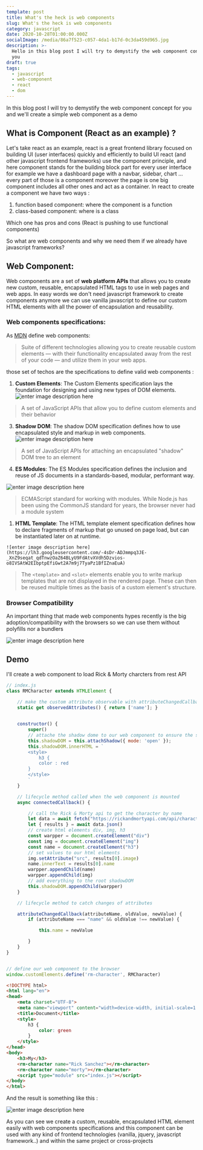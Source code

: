 ```yaml
---
template: post
title: What's the heck is web components
slug: What's the heck is web components
category: javascript
date: 2020-10-28T01:00:00.000Z
socialImage: /media/86a7f523-c057-4da1-b17d-0c3da459d965.jpg
description: >-
  Hello in this blog post I will try to demystify the web component concept for
  you
draft: true
tags:
  - javascript
  - web-component
  - react
  - dom
---
```


In this blog post I will try to demystify the web component concept for you and we'll create a simple web component as a demo

## What is Component (React as an example) ?

Let's take react as an example, react is a great frontend library focused on building UI (user interfaces) quickly and efficiently to build UI react (and other javascript frontend frameworks) use the component principle, and here component stands for the building block part for every user interface for example we have a dashboard page with a navbar, sidebar, chart ... every part of those is a component moreover the page is one big component includes all other ones and act as a container.
In react to create a component we have two ways :
1. function based component:  where the component is a function 
2. class-based component: where is a class

Which one has pros and cons (React is pushing to use functional components)

So what are web components and why we need them if we already have javascript frameworks?

## Web Component:

Web components are a set of **web platform APIs** that allows you to create new custom, reusable, encapsulated HTML tags to use in web pages and web apps.
In easy words we don't need javascript framework to create components anymore we can use vanilla javascript to define our custom HTML elements with all the power of encapsulation and reusability.

### Web components specifications:

As [MDN](https://developer.mozilla.org/en-US/docs/Web/Web_Components)  define web components: 

> Suite of different technologies allowing you to create reusable custom elements — with their functionality encapsulated away from the rest of your code — and utilize them in your web apps.

those set of techos are the specifications to define valid web components :

 1. **Custom Elements**: The Custom Elements specification lays the foundation for designing and using new types of DOM elements.
 ![enter image description here](https://lh3.googleusercontent.com/-4sDr-ADJmmpq3JE-_XnZ9seqat_qdTnwzOaZ64BLyU9FdAtvXVdh5Dzvios-o8IVSAtW2EIbptpEfiGwt2A7m9j7TyaPz1BfIZnaEuA)
>A set of JavaScript APIs that allow you to define custom elements and their behavior
       
 3. **Shadow DOM**: The shadow DOM specification defines how to use encapsulated style and markup in web components.
![enter image description here](https://lh3.googleusercontent.com/-4sDr-ADJmmpq3JE-_XnZ9seqat_qdTnwzOaZ64BLyU9FdAtvXVdh5Dzvios-o8IVSAtW2EIbptpEfiGwt2A7m9j7TyaPz1BfIZnaEuA)
> A set of JavaScript APIs for attaching an encapsulated "shadow" DOM tree to an element
       
 4.  **ES Modules**: The ES Modules specification defines the inclusion and    reuse of JS documents in a standards-based,
    modular, performant way.
       
![enter image description here](https://lh3.googleusercontent.com/-4sDr-ADJmmpq3JE-_XnZ9seqat_qdTnwzOaZ64BLyU9FdAtvXVdh5Dzvios-o8IVSAtW2EIbptpEfiGwt2A7m9j7TyaPz1BfIZnaEuA)
> ECMAScript standard for working with modules. While Node.js has been using the CommonJS standard for years, the browser never had a module system
       
  1.  **HTML Template**: The HTML template element specification defines how to declare fragments of markup that go unused on page load, but can be instantiated later on at runtime.
    
    ![enter image description here](https://lh3.googleusercontent.com/-4sDr-ADJmmpq3JE-_XnZ9seqat_qdTnwzOaZ64BLyU9FdAtvXVdh5Dzvios-o8IVSAtW2EIbptpEfiGwt2A7m9j7TyaPz1BfIZnaEuA)
> The `<template>` and `<slot>` elements enable you to write markup templates that are not displayed in the rendered page. These can then be reused multiple times as the basis of a custom element's structure.

### Browser Compatibility
An important thing that made web components hypes recently is the big adoption/compatibility with the browsers so we can use them without polyfills nor a bundlers 

 ![enter image description here](https://lh3.googleusercontent.com/-4sDr-ADJmmpq3JE-_XnZ9seqat_qdTnwzOaZ64BLyU9FdAtvXVdh5Dzvios-o8IVSAtW2EIbptpEfiGwt2A7m9j7TyaPz1BfIZnaEuA)

## Demo
I'll create  a web component to load Rick & Morty charcters from rest API

```js
// index.js
class RMCharacter extends HTMLElement {

    // make the custom attribute observable with attributeChangedCallback
    static get observedAttributes() { return ['name']; }

    
    constructor() {
        super()
        // attache the shadow dome to our web component to ensure the style encapsulation
        this.shadowDOM = this.attachShadow({ mode: 'open' });
        this.shadowDOM.innerHTML = `
        <style>
            h3 {
            color : red
        }
        </style>
        `
    }

    // lifecycle method called when the web component is mounted
    async connectedCallback() {

        // call the Rick & Morty api to get the character by name
        let data = await fetch("https://rickandmortyapi.com/api/character/?name=" + this.name)
        let { results } = await data.json()
        // create html elements div, img, h3
        const warpper = document.createElement("div")
        const img = document.createElement("img")
        const name = document.createElement("h3")
        // set values to our html elements
        img.setAttribute("src", results[0].image)
        name.innerText = results[0].name
        warpper.appendChild(name)
        warpper.appendChild(img)
        // add everything to the root shadowDOM
        this.shadowDOM.appendChild(warpper)
    }

    // lifecycle method to catch changes of attributes

    attributeChangedCallback(attributeName, oldValue, newValue) {
        if (attributeName === "name" && oldValue !== newValue) {

            this.name = newValue

        }
    }
}


// define our web component to the browser
window.customElements.define('rm-character', RMCharacter)
```

```html
<!DOCTYPE html>
<html lang="en">
<head>
    <meta charset="UTF-8">
    <meta name="viewport" content="width=device-width, initial-scale=1.0">
    <title>Document</title>
    <style>
        h3 {
            color: green
        }
    </style>
</head>
<body>
    <h3>My</h3>
    <rm-character name="Rick Sanchez"></rm-character>
    <rm-character name="morty"></rm-character>
    <script type="module" src="index.js"></script>
</body>
</html>
```

And the result is something like this :

![enter image description here](https://lh3.googleusercontent.com/-4sDr-ADJmmpq3JE-_XnZ9seqat_qdTnwzOaZ64BLyU9FdAtvXVdh5Dzvios-o8IVSAtW2EIbptpEfiGwt2A7m9j7TyaPz1BfIZnaEuA)

As you can see we create a custom, reusable, encapsulated HTML element easily with web components specifications and this component can be used with any kind of frontend technologies (vanilla, jquery, javascript framework..) and within the same project or cross-projects 

